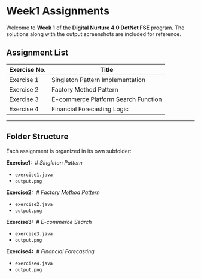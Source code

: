 # Week1 Assignments

Welcome to **Week 1** of the **Digital Nurture 4.0 DotNet FSE** program.
The solutions along with the output screenshots are included for reference.

## Assignment List

| Exercise No. | Title                                      |
|--------------|--------------------------------------------|
| Exercise 1   | Singleton Pattern Implementation           |
| Exercise 2   | Factory Method Pattern                     |
| Exercise 3   | E-commerce Platform Search Function        |
| Exercise 4   | Financial Forecasting Logic                | 
---

## Folder Structure

Each assignment is organized in its own subfolder:

**Exercise1:**  _# Singleton Pattern_  
- `exercise1.java`  
- `output.png`

**Exercise2:**  _# Factory Method Pattern_  
- `exercise2.java`  
- `output.png`

**Exercise3:**  _# E-commerce Search_  
- `exercise3.java`  
- `output.png`

**Exercise4:**  _# Financial Forecasting_  
- `exercise4.java`  
- `output.png`